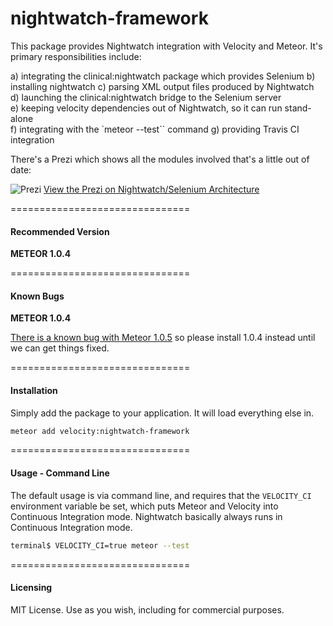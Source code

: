 nightwatch-framework  
====================================

This package provides Nightwatch integration with Velocity and Meteor.  It's primary responsibilities include:

a) integrating the clinical:nightwatch package which provides Selenium
b) installing nightwatch
c) parsing XML output files produced by Nightwatch  
d) launching the clinical:nightwatch bridge to the Selenium server  
e) keeping velocity dependencies out of Nightwatch, so it can run stand-alone  
f) integrating with the `meteor --test`` command
g) providing Travis CI integration

There's a Prezi  which shows all the modules involved that's a little out of date:

![Prezi](https://raw.githubusercontent.com/meteor-velocity/nightwatch-framework/master/nightwatch.prezi.png)
[View the Prezi on Nightwatch/Selenium Architecture](http://prezi.com/muvofev3r0n0/?utm_campaign=share&utm_medium=copy&rc=ex0share)  


===============================
#### Recommended Version  

**METEOR 1.0.4**


===============================
#### Known Bugs

**METEOR 1.0.4**

[There is a known bug with Meteor 1.0.5](https://github.com/meteor/meteor/issues/4008) so please install 1.0.4 instead until we can get things fixed.  


===============================
#### Installation  

Simply add the package to your application.  It will load everything else in.

````sh
meteor add velocity:nightwatch-framework  
````

===============================
#### Usage - Command Line  

The default usage is via command line, and requires that the ``VELOCITY_CI`` environment variable be set, which puts Meteor and Velocity into Continuous Integration mode.  Nightwatch basically always runs in Continuous Integration mode.  

````sh
terminal$ VELOCITY_CI=true meteor --test
````

===============================
#### Licensing

MIT License. Use as you wish, including for commercial purposes.
